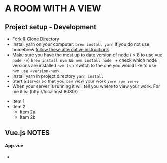 # A ROOM WITH A VIEW

## Project setup - Development
+ Fork & Clone Directory
+ Install yarn on your computer: ```brew install yarn```
If you do not use homebrew [follow these alternative instructions](https://yarnpkg.com/lang/en/docs/install/#mac-stable)
+ Make sure you have the most up to date version of node ( > 8 to use vue ```node -v```) ```brew install nvm && nvm install node ```
      + check which node versions are installed ```nvm ls```
      + switch to the one you would like to use ```nvm use <version-num> ```
+ Install yarn in project directory ```yarn install```
+ Start a server so that you can view your work ```yarn run serve```
+ When your server is running it will tell you where to view your work. For me it is: (http://localhost:8080/)

* Item 1
* Item 2
  * Item 2a
  * Item 2b
  
<!-- ### Compiles and minifies for production ```yarn run build``` -->

## Vue.js NOTES

<!-- What does main.js do?  -->
#### App.vue
+ <template> Holds all the main components of the app - the window and the pool <!-- should the pool actually be inside the window?  -->
+ <script> Imports the components from the file tree then then exports components to the <template>.
+ <style> connects the scss files
